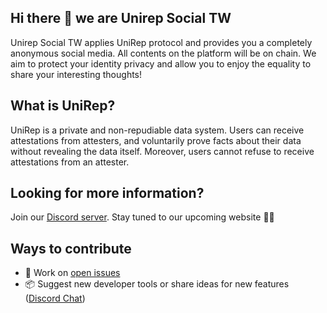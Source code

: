 ## Hi there 👋 we are Unirep Social TW
Unirep Social TW applies UniRep protocol and provides you a completely anonymous social media. All contents on the platform will be on chain. We aim to protect your identity privacy and allow you to enjoy the equality to share your interesting thoughts! 

## What is UniRep? 
UniRep is a private and non-repudiable data system. Users can receive attestations from attesters, and voluntarily prove facts about their data without revealing the data itself. Moreover, users cannot refuse to receive attestations from an attester.

## Looking for more information?
Join our [Discord server](https://discord.gg/ERewdVR9). Stay tuned to our upcoming website 🙌🏻

## Ways to contribute
* 🔧 Work on [open issues](https://github.com/social-tw/social-tw-website/issues)
* 📦 Suggest new developer tools or share ideas for new features ([Discord Chat](https://discord.gg/ERewdVR9))

<!-- ## Who are we?
Unirep Social TW is one of the side projects supported by Privacy & Scaling Explorations (PSE), a multidisciplinary team supported by the Ethereum Foundation. PSE explores new use cases for zero-knowledge proofs and other cryptographic primitives.
-->

<!--

**Here are some ideas to get you started:**

🙋‍♀️ A short introduction - what is your organization all about?
🌈 Contribution guidelines - how can the community get involved?
👩‍💻 Useful resources - where can the community find your docs? Is there anything else the community should know?
🍿 Fun facts - what does your team eat for breakfast?
🧙 Remember, you can do mighty things with the power of [Markdown](https://docs.github.com/github/writing-on-github/getting-started-with-writing-and-formatting-on-github/basic-writing-and-formatting-syntax)
-->
